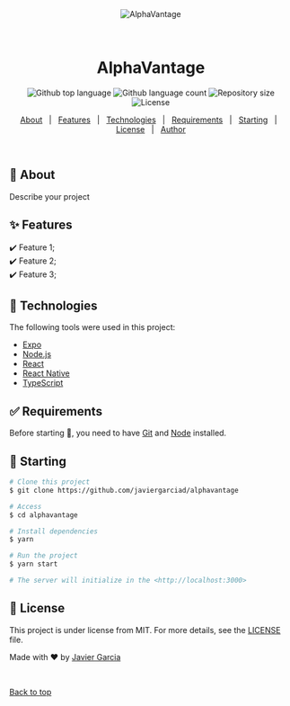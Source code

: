 <div align="center" id="top"> 
  <img src="./.github/app.gif" alt="AlphaVantage" />

  &#xa0;

  <!-- <a href="https://alphavantage.netlify.app">Demo</a> -->
</div>

<h1 align="center">AlphaVantage</h1>

<p align="center">
  <img alt="Github top language" src="https://img.shields.io/github/languages/top/javiergarciad/alphavantage?color=56BEB8">

  <img alt="Github language count" src="https://img.shields.io/github/languages/count/javiergarciad/alphavantage?color=56BEB8">

  <img alt="Repository size" src="https://img.shields.io/github/repo-size/javiergarciad/alphavantage?color=56BEB8">

  <img alt="License" src="https://img.shields.io/github/license/javiergarciad/alphavantage?color=56BEB8">

  <!-- <img alt="Github issues" src="https://img.shields.io/github/issues/javiergarciad/alphavantage?color=56BEB8" /> -->

  <!-- <img alt="Github forks" src="https://img.shields.io/github/forks/javiergarciad/alphavantage?color=56BEB8" /> -->

  <!-- <img alt="Github stars" src="https://img.shields.io/github/stars/javiergarciad/alphavantage?color=56BEB8" /> -->
</p>

<!-- Status -->

<!-- <h4 align="center"> 
	🚧  AlphaVantage 🚀 Under construction...  🚧
</h4> 

<hr> -->

<p align="center">
  <a href="#dart-about">About</a> &#xa0; | &#xa0; 
  <a href="#sparkles-features">Features</a> &#xa0; | &#xa0;
  <a href="#rocket-technologies">Technologies</a> &#xa0; | &#xa0;
  <a href="#white_check_mark-requirements">Requirements</a> &#xa0; | &#xa0;
  <a href="#checkered_flag-starting">Starting</a> &#xa0; | &#xa0;
  <a href="#memo-license">License</a> &#xa0; | &#xa0;
  <a href="https://github.com/javiergarciad" target="_blank">Author</a>
</p>

<br>

## :dart: About ##

Describe your project

## :sparkles: Features ##

:heavy_check_mark: Feature 1;\
:heavy_check_mark: Feature 2;\
:heavy_check_mark: Feature 3;

## :rocket: Technologies ##

The following tools were used in this project:

- [Expo](https://expo.io/)
- [Node.js](https://nodejs.org/en/)
- [React](https://pt-br.reactjs.org/)
- [React Native](https://reactnative.dev/)
- [TypeScript](https://www.typescriptlang.org/)

## :white_check_mark: Requirements ##

Before starting :checkered_flag:, you need to have [Git](https://git-scm.com) and [Node](https://nodejs.org/en/) installed.

## :checkered_flag: Starting ##

```bash
# Clone this project
$ git clone https://github.com/javiergarciad/alphavantage

# Access
$ cd alphavantage

# Install dependencies
$ yarn

# Run the project
$ yarn start

# The server will initialize in the <http://localhost:3000>
```

## :memo: License ##

This project is under license from MIT. For more details, see the [LICENSE](LICENSE.md) file.


Made with :heart: by <a href="https://github.com/javiergarciad" target="_blank">Javier Garcia</a>

&#xa0;

<a href="#top">Back to top</a>

